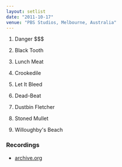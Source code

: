 ```yaml
---
layout: setlist
date: "2011-10-17"
venue: "PBS Studios, Melbourne, Australia"
---
```


 1. Danger $$$

 2. Black Tooth

 3. Lunch Meat

 4. Crookedile

 5. Let It Bleed

 6. Dead-Beat

 7. Dustbin Fletcher

 8. Stoned Mullet

 9. Willoughby's Beach

### Recordings

* [archive.org](https://archive.org/details/willoughbys-beach-ep-live-on-pbs-106.7-fm-october-17-2011_202111)
